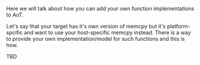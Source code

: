 Here we will talk about how you can add your own function implementations to AoT.

Let's say that your target has it's own version of memcpy but it's platform-spcific and want to use your host-specific memcpy instead.
There is a way to provide your own implementation/model for such functions and this is how.

TBD
